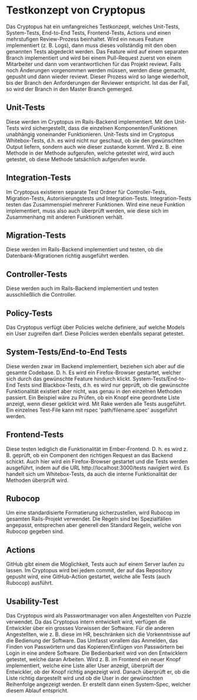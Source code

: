 # Testkonzept von Cryptopus
Das Cryptopus hat ein umfangreiches Testkonzept, welches Unit-Tests, System-Tests, End-to-End Tests, Frontend-Tests, Actions und einen mehrstufigen Review-Prozess beinhaltet.
Wird ein neues Feature implementiert (z. B. Logs), dann muss dieses vollständig mit den oben genannten Tests abgedeckt werden.
Das Feature wird auf einem separaten Branch implementiert und wird bei einem Pull-Request zuerst von einem Mitarbeiter und dann vom verantwortlichen für das Projekt reviewt.
Falls noch Änderungen vorgenommen werden müssen, werden diese gemacht, gepusht und dann wieder reviewt.
Dieser Prozess wird so lange wiederholt, bis der Branch den Anforderungen der Reviewer entspricht. Ist das der Fall, so wird der Branch in den Master Branch gemerged.

## Unit-Tests
Diese werden im Cryptopus im Rails-Backend implementiert. Mit den Unit-Tests wird sichergestellt, dass die einzelnen Komponenten/Funktionen unabhängig voneinander Funktionieren. Unit-Tests
sind im Cryptopus Whitebox-Tests, d.h. es wird nicht nur geschaut, ob sie den gewünschten Output liefern, sondern auch wie dieser zustande kommt. Wird z. B. eine Methode in der Methode aufgerufen,
welche getestet wird, wird auch getestet, ob diese Methode tatsächlich aufgerufen wurde.

## Integration-Tests
Im Cryptopus existieren separate Test Ordner für Controller-Tests, Migration-Tests, Autorisierungstests
und Integration-Tests. Integration-Tests testen das Zusammenspiel mehrerer Funktionen. Wird eine neue Funktion implementiert, muss also auch überprüft werden, wie diese sich im Zusammenhang mit anderen
Funktionen verhält.

## Migration-Tests
Diese werden im Rails-Backend implementiert und testen, ob die Datenbank-Migrationen richtig ausgeführt werden.

## Controller-Tests
Diese werden auch im Rails-Backend implementiert und testen ausschließlich die Controller.

## Policy-Tests
Das Cryptopus verfügt über Policies welche definiere, auf welche Models ein User zugreifen darf. Diese Policies werden ebenfalls separat getestet.

## System-Tests/End-to-End Tests
Diese werden zwar im Backend implementiert, beziehen sich aber auf die gesamte Codebase. D. h. Es wird ein Firefox-Browser gestartet, welcher sich durch das gewünschte Feature hindurch klickt.
System-Tests/End-to-End Tests sind Blackbox-Tests, d.h. es wird nur geprüft, ob die gewünschte Funktionalität existiert aber nicht, was genau in den einzelnen Methoden passiert. Ein Beispiel wäre
zu Prüfen, ob ein Knopf eine geordnete Liste anzeigt, wenn dieser geklickt wird. Mit Rake werden alle Tests ausgeführt. Ein einzelnes Test-File kann mit rspec 'path/filename.spec' ausgeführt werden.

## Frontend-Tests
Diese testen lediglich die Funktionalität im Ember-Frontend. D. h. es wird z. B. geprüft, ob ein Component den richtigen Request an das Backend schickt. Auch hier wird ein Firefox-Browser gestartet
und die Tests werden ausgeführt, indem auf die URL http://localhost:3000/tests navigiert wird. Es handelt sich um Whitebox-Tests, da auch die interne Funktionalität der Methoden überprüft wird.

## Rubocop
Um eine standardisierte Formatierung sicherzustellen, wird Rubocop im gesamten Rails-Projekt verwendet. Die Regeln sind bei Spezialfällen angepasst, entsprechen aber generell den Standard Regeln, welche von Rubocop gegeben sind.

## Actions
GitHub gibt einem die Möglichkeit, Tests auch auf einem Server laufen zu lassen. Im Cryptopus wird bei jedem commit, der auf das Repository gepusht wird, eine GitHub-Action gestartet,
welche alle Tests (auch Rubocop) ausführt.

## Usability-Test
Das Cryptopus wird als Passwortmanager von allen Angestellten von Puzzle verwendet. Da das Cryptopus intern entwickelt wird, verfügen die Entwickler über ein grosses
Vorwissen der Software. Für die anderen Angestellten, wie z. B. diese im HR, beschränken sich die Vorkenntnisse auf die Bedienung der Software. Das Umfasst vorallem
das Anmelden, das Finden von Passwörtern und das Kopieren/Einfügen von Passwörtern bei Login in eine andere Software. Die Bedienbarkeit wird von den Entwicklern
getestet, welche daran Arbeiten. Wird z. B. im Frontend ein neuer Knopf implementiert, welche eine Liste aller User anzeigt, überprüft der Entwickler, 
ob der Knopf richtig angezeigt wird. Danach überprüft er, ob die Liste richtig dargestellt wird und ob die User in der gewünschten Reihenfolge angezeigt werden.
Er erstellt dann einen System-Spec, welcher diesem Ablauf entspricht.
